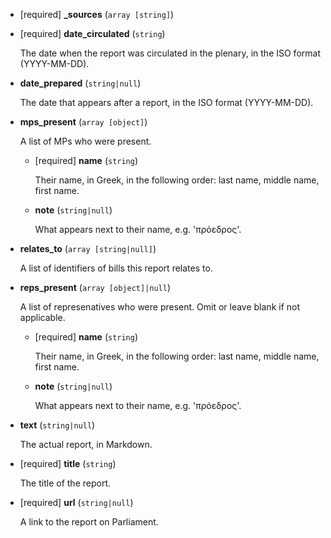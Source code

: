 * [required] **_sources** (`array [string]`)

* [required] **date_circulated** (`string`)

    The date when the report was circulated in the plenary, in the ISO format (YYYY-MM-DD).

* **date_prepared** (`string|null`)

    The date that appears after a report, in the ISO format (YYYY-MM-DD).

* **mps_present** (`array [object]`)

    A list of MPs who were present.

    * [required] **name** (`string`)

        Their name, in Greek, in the following order: last name, middle name, first name.

    * **note** (`string|null`)

        What appears next to their name, e.g. 'πρόεδρος'.

* **relates_to** (`array [string|null]`)

    A list of identifiers of bills this report relates to.

* **reps_present** (`array [object]|null`)

    A list of represenatives who were present. Omit or leave blank if not applicable.

    * [required] **name** (`string`)

        Their name, in Greek, in the following order: last name, middle name, first name.

    * **note** (`string|null`)

        What appears next to their name, e.g. 'πρόεδρος'.

* **text** (`string|null`)

    The actual report, in Markdown.

* [required] **title** (`string`)

    The title of the report.

* [required] **url** (`string|null`)

    A link to the report on Parliament.
